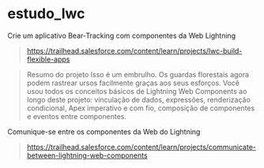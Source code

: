 # estudo_lwc

Crie um aplicativo Bear-Tracking com componentes da Web Lightning

> https://trailhead.salesforce.com/content/learn/projects/lwc-build-flexible-apps

> Resumo do projeto
Isso é um embrulho. Os guardas florestais agora podem rastrear ursos facilmente graças aos seus esforços.
> Você usou todos os conceitos básicos de Lightning Web Components ao longo deste projeto: vinculação de dados, expressões, renderização condicional, Apex imperativo e com fio, composição de componentes e eventos entre componentes.

Comunique-se entre os componentes da Web do Lightning

> https://trailhead.salesforce.com/content/learn/projects/communicate-between-lightning-web-components